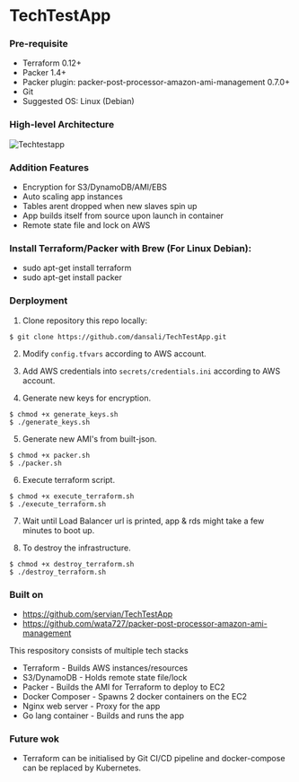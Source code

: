 # TechTestApp

### Pre-requisite 

* Terraform 0.12+
* Packer 1.4+
* Packer plugin: packer-post-processor-amazon-ami-management 0.7.0+
* Git
* Suggested OS: Linux (Debian)

### High-level Architecture

![Techtestapp](https://user-images.githubusercontent.com/109196045/178875495-ae80472c-5dbc-452d-9e3d-925b222eebaf.jpg)


### Addition Features

* Encryption for S3/DynamoDB/AMI/EBS
* Auto scaling app instances
* Tables arent dropped when new slaves spin up
* App builds itself from source upon launch in container
* Remote state file and lock on AWS


### Install Terraform/Packer with Brew (For Linux Debian):

* sudo apt-get install terraform
* sudo apt-get install packer

### Derployment

1) Clone repository this repo locally:

```
$ git clone https://github.com/dansali/TechTestApp.git
```

2) Modify ```config.tfvars``` according to AWS account.

3) Add AWS credentials into ```secrets/credentials.ini``` according to AWS account.

4) Generate new keys for encryption.

```
$ chmod +x generate_keys.sh
$ ./generate_keys.sh
```

5) Generate new AMI's from built-json.

```
$ chmod +x packer.sh
$ ./packer.sh
```

6) Execute terraform script.

```
$ chmod +x execute_terraform.sh
$ ./execute_terraform.sh
```

7) Wait until Load Balancer url is printed, app & rds might take a few minutes to boot up.

8) To destroy the infrastructure.

```
$ chmod +x destroy_terraform.sh
$ ./destroy_terraform.sh
```

### Built on

* https://github.com/servian/TechTestApp
* https://github.com/wata727/packer-post-processor-amazon-ami-management

This respository consists of multiple tech stacks
* Terraform - Builds AWS instances/resources
* S3/DynamoDB - Holds remote state file/lock
* Packer - Builds the AMI for Terraform to deploy to EC2
* Docker Composer - Spawns 2 docker containers on the EC2
* Nginx web server - Proxy for the app
* Go lang container - Builds and runs the app

### Future wok

* Terraform can be initialised by Git CI/CD pipeline and docker-compose can be replaced by Kubernetes.
